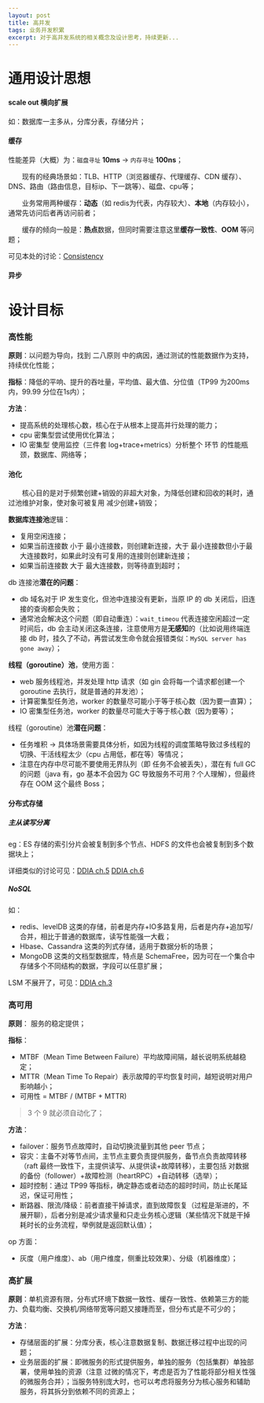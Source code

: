 ```yaml
---
layout: post
title: 高并发
tags: 业务开发积累
excerpt: 对于高并发系统的相关概念及设计思考，持续更新...
---
```


# 通用设计思想

#### scale out 横向扩展
如：数据库一主多从，分库分表，存储分片；

#### 缓存

性能差异（大概）为：`磁盘寻址` **10ms** -> `内存寻址` **100ns**；

&emsp;&emsp;现有的经典场景如：TLB、HTTP（浏览器缓存、代理缓存、CDN 缓存）、DNS、路由（路由信息，目标ip、下一跳等）、磁盘、cpu等；

&emsp;&emsp;业务常用两种缓存：**动态**（如 redis为代表，内存较大）、**本地**（内存较小），通常先访问后者再访问前者；

&emsp;&emsp;缓存的倾向一般是：**热点**数据，但同时需要注意这里**缓存一致性**、**OOM** 等问题；

可见本处的讨论：[Consistency](https://acceleratorssr.github.io/2024/05/24/cacheConsistency.html)

#### 异步

# 设计目标
### 高性能
**原则**：以问题为导向，找到 二八原则 中的病因，通过测试的性能数据作为支持，持续优化性能；

**指标**：降低的平响、提升的吞吐量，平均值、最大值、分位值（TP99 为200ms内，99.99 分位在1s内）；

**方法**：
- 提高系统的处理核心数，核心在于从根本上提高并行处理的能力；
- cpu 密集型尝试使用优化算法；
- IO 密集型 使用监控（三件套 log+trace+metrics）分析整个 环节 的性能瓶颈，数据库、网络等；

#### 池化
&emsp;&emsp;核心目的是对于频繁创建+销毁的非超大对象，为降低创建和回收的耗时，通过池维护对象，使对象可被复用 减少创建+销毁；

**数据库连接池**逻辑：
- 复用空闲连接；
- 如果当前连接数 小于 最小连接数，则创建新连接，大于 最小连接数但小于最大连接数时，如果此时没有可复用的连接则创建新连接；
- 如果当前连接数 大于 最大连接数，则等待直到超时；

db 连接池**潜在的问题**：
- db 域名对于 IP 发生变化，但池中连接没有更新，当原 IP 的 db 关闭后，旧连接的查询都会失败；
- 通常池会解决这个问题（即自动重连）：`wait_timeou` 代表连接空闲超过一定时间后，db 会主动关闭这条连接，注意使用方是**无感知**的（比如说用终端连接 db 时，挂久了不动，再尝试发生命令就会报错类似：`MySQL server has gone away`）；

**线程（goroutine）池**，使用方面：
- web 服务线程池，并发处理 http 请求（如 gin 会将每一个请求都创建一个 goroutine 去执行，就是普通的并发池）；
- 计算密集型任务池，worker 的数量尽可能小于等于核心数（因为要一直算）；
- IO 密集型任务池，worker 的数量尽可能大于等于核心数（因为要等）；

线程（goroutine）池**潜在问题**：
- 任务堆积 -> 具体场景需要具体分析，如因为线程的调度策略导致过多线程的切换、干活线程太少（cpu 占用低，都在等）等情况；
- 注意在内存中尽可能不要使用无界队列（即 任务不会被丢失），潜在有 full GC 的问题（java 有，go 基本不会因为 GC 导致服务不可用？个人理解），但最终存在 OOM 这个最终 Boss；

#### 分布式存储
##### 主从读写分离
eg：ES 存储的索引分片会被复制到多个节点、HDFS 的文件也会被复制到多个数据块上；

详细类似的讨论可见：[DDIA ch.5](https://acceleratorssr.github.io/2024/10/16/DDIAch.5.html) [DDIA ch.6](https://acceleratorssr.github.io/2024/10/19/DDIAch.6.html)

##### NoSQL

如：
- redis、levelDB 这类的存储，前者是内存+IO多路复用，后者是内存+追加写/合并，相比于普通的数据库，读写性能强一大截；
- Hbase、Cassandra 这类的列式存储，适用于数据分析的场景；
- MongoDB 这类的文档型数据库，特点是 SchemaFree，因为可在一个集合中存储多个不同结构的数据，字段可以任意扩展；

LSM 不展开了，可见：[DDIA ch.3](https://acceleratorssr.github.io/2024/10/12/DDIAch.3.html)

### 高可用
**原则**：
服务的稳定提供；

**指标**：
- MTBF（Mean Time Between Failure）平均故障间隔，越长说明系统越稳定；
- MTTR（Mean Time To Repair）表示故障的平均恢复时间，越短说明对用户影响越小；
- 可用性 = MTBF / (MTBF + MTTR)
> 3 个 9 就必须自动化了；

**方法**：
- failover：服务节点故障时，自动切换流量到其他 peer 节点；
- 容灾：主备不对等节点间，主节点主要负责提供服务，备节点负责故障转移（raft 最终一致性下，主提供读写、从提供读+故障转移），主要包括 对数据的备份（follower）+故障检测（heartRPC）+自动转移（选举）；
- 超时控制：通过 TP99 等指标，确定静态或者动态的超时时间，防止长尾延迟，保证可用性；
- 断路器、限流/降级：前者直接干掉请求，直到故障恢复（过程是渐进的，不展开聊），后者分别是减少请求量和只走业务核心逻辑（某些情况下就是干掉耗时长的业务流程，举例就是返回默认值）；

op 方面：
- 灰度（用户维度）、ab（用户维度，侧重比较效果）、分级（机器维度）；

### 高扩展
**原则**：单机资源有限，分布式环境下数据一致性、缓存一致性、依赖第三方的能力、负载均衡、交换机/网络带宽等问题又接踵而至，但分布式是不可少的；

**方法**：
- 存储层面的扩展：分库分表，核心注意数据复制、数据迁移过程中出现的问题；
- 业务层面的扩展：即微服务的形式提供服务，单独的服务（包括集群）单独部署，使用单独的资源（注意 过微的情况下，考虑是否为了性能将部分相关性强的微服务合并）；当服务特别庞大时，也可以考虑将服务分为核心服务和辅助服务，将其拆分到依赖不同的资源上；
